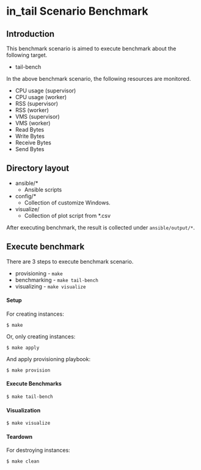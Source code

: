 # in\_tail Scenario Benchmark

## Introduction

This benchmark scenario is aimed to execute benchmark about the following target.

* tail-bench

In the above benchmark scenario, the following resources are monitored.

* CPU usage (supervisor)
* CPU usage (worker)
* RSS (supervisor)
* RSS (worker)
* VMS (supervisor)
* VMS (worker)
* Read Bytes
* Write Bytes
* Receive Bytes
* Send Bytes

## Directory layout

* ansible/*
  * Ansible scripts
* config/*
  * Collection of customize Windows.
* visualize/
  * Collection of plot script from *.csv

After executing benchmark, the result is collected under `ansible/output/*`.

## Execute benchmark

There are 3 steps to execute benchmark scenario.

* provisioning -  `make`
* benchmarking -  `make tail-bench`
* visualizing - `make visualize`

#### Setup

For creating instances:

```
$ make
```

Or, only creating instances:

```
$ make apply
```

And apply provisioning playbook:

```
$ make provision
```

#### Execute Benchmarks

```
$ make tail-bench
```

#### Visualization

```
$ make visualize
```

#### Teardown

For destroying instances:

```
$ make clean
```
